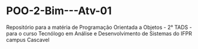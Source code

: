 # POO-2-Bim---Atv-01
Repositório para a matéria de Programação Orientada a Objetos - 2° TADS - para o curso Tecnólogo em Análise e Desenvolvimento de Sistemas  do IFPR campus Cascavel
